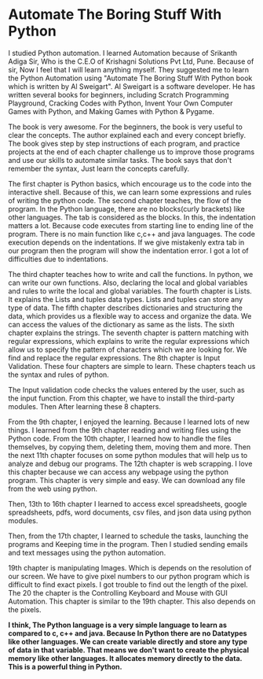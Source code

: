 # Automate The Boring Stuff With Python

I studied Python automation.  I learned Automation because of Srikanth Adiga Sir, Who is the C.E.O of Krishagni Solutions Pvt Ltd, Pune. Because of sir, Now I feel that I will learn anything myself. They suggested me to learn the Python Automation using "Automate The Boring Stuff With Python book which is written by  Al Sweigart". Al Sweigart is a software developer. He has written several books for beginners, including Scratch Programming Playground, Cracking Codes with Python, Invent Your Own Computer Games with Python, and Making Games with Python & Pygame. 

The book is very awesome. For the beginners, the book is very useful to clear the concepts. The author explained each and every concept briefly. The book gives step by step instructions of each program, and practice projects at the end of each chapter challenge us to improve those programs and use our skills to automate similar tasks. The book says that don't remember the syntax, Just learn the concepts carefully. 

The first chapter is Python basics, which encourage us to the code into the interactive shell. Because of this, we can learn some expressions and rules of writing the python code. The second chapter teaches, the flow of the program. In the Python language, there are no blocks(curly brackets) like other languages. The tab is considered as the blocks. In this, the indentation matters a lot. Because code executes from starting line to ending line of the program. There is no main function like c,c++ and java languages. The code execution depends on the indentations. If we give mistakenly extra tab in our program then the program will show the indentation error. I got a lot of difficulties due to indentations.

The third chapter teaches how to write and call the functions. In python, we can write our own functions. Also, declaring the local and global variables and rules to write the local and global variables. The fourth chapter is Lists. It explains the Lists and tuples data types. Lists and tuples can store any type of data. The fifth chapter describes dictionaries and structuring the data, which provides us a flexible way to access and organize the data. We can access the values of the dictionary as same as the lists. The sixth chapter explains the strings. The seventh chapter is pattern matching with regular expressions, which explains to write the regular expressions which allow us to specify the pattern of characters which we are looking for. We find and replace the regular expressions. The 8th chapter is Input Validation. These four chapters are simple to learn. These chapters teach us the syntax and rules of python.

The Input validation code checks the values entered by the user, such as the input function. From this chapter, we have to install the third-party modules. Then After learning these 8 chapters. 

From the 9th chapter, I enjoyed the learning. Because I learned lots of new things. I learned from the 9th chapter reading and writing files using the Python code. From the 10th chapter, I learned how to handle the files themselves, by copying them, deleting them, moving them and more. Then the next 11th chapter focuses on some python modules that will help us to analyze and debug our programs. The 12th chapter is web scrapping. I love this chapter because we can access any webpage using the python program. This chapter is very simple and easy. We can download any file from the web using python. 

Then, 13th to 16th chapter I learned to access excel spreadsheets, google spreadsheets, pdfs, word documents, csv files, and json data using python modules.

Then, from the 17th chapter, I learned to schedule the tasks, launching the programs and Keeping time in the program. Then I studied sending emails and text messages using the
python automation. 

19th chapter is manipulating Images. Which is depends on the resolution of our screen. We have to give pixel numbers to our python program which is difficult to find exact pixels. I got trouble to find out the length of the pixel. The 20 the chapter is the Controlling Keyboard and Mouse with GUI Automation. This chapter is similar to the 19th chapter. This also depends on the pixels. 

**I think, The Python language is a very simple language to learn as compared to c, c++ and java. Because In Python there are no Datatypes like other languages. We can create variable directly and store any type of data in that variable. That means we don't want to create the physical memory like other languages. It allocates memory directly to the data. This is a powerful thing in Python.**

